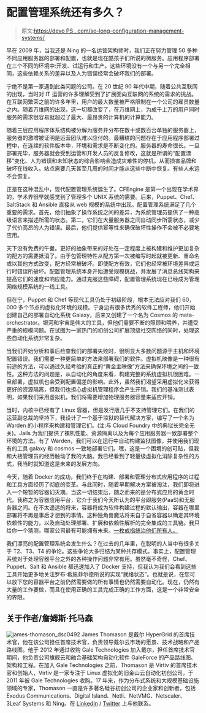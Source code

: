 # 配置管理系统还有多久？

> 原文:[https://devo PS . com/so-long-configuration-management-systems/](https://devops.com/so-long-configuration-management-systems/)

早在 2009 年，当我还是 Ning 的一名运营架构师时，我们正在努力管理 50 多种不同应用服务器的部署和配置，也就是现在酷孩子们所说的微服务。应用程序部署在三个不同的环境中:开发、试运行和生产。这些环境没有一个与另一个完全相同，这些依赖关系的差异以及人为错误经常会破坏我们的部署。

宁绝不是第一家遇到此类问题的公司。在 20 世纪 90 年代中期，随着公共互联网的出现，当时对 IT 运营的许多理解受到了扩展面向互联网的系统的需求的挑战。在互联网繁荣之前的许多年里，用户的最大数量被严格限制在一个公司的雇员数量之内。随着万维网的出现，这一切都改变了，在万维网上，为成千上万的用户同时服务的需求很容易就超过了最大、最昂贵的计算机的计算能力。

随着三层应用程序体系结构被分解为服务并分布在数十或数百台单独的服务器上，服务器的激增被证明是运营团队难以应付的。最糟糕的问题存在于应用程序部署过程中，在连续的软件版本中，环境和需求是不断变化的。服务器的寿命很长。一旦部署完毕，服务器就会受到运营和开发人员的反复修改，这就是所谓的“配置漂移”变化、人为错误和未知状态的综合影响会造成灾难性的停机，从而损害品牌和破坏在线收入。站点需要几天甚至几周的时间才能从这些中断中恢复。有些人永远不会恢复。

正是在这种混乱中，现代配置管理系统诞生了。CFEngine 是第一个出现在学术界的，学术界很早就感觉到了管理多个 UNIX 系统的需要。后来，Puppet、Chef、SaltStack 和 Ansible 直接从 web 规模的系统中出现。配置管理系统满足了几个重要的需求。首先，他们抽象了操作系统之间的差异，为系统管理员提供了一种高级语言来描述所需的状态。第二，它们在大量服务器之间自动同步所需状态，减少了代价高昂的人为错误。最后，他们提供幂等性来确保破坏性操作不会被不必要地应用。

天下没有免费的午餐。更好的抽象带来的好处在一定程度上被构建和维护更加复杂的配方的需要抵消了。由于包管理特性从配方第一次被编写时起就被更新、重命名或以其他方式改变，配方经常被破坏。即使配方有效，它们也经常被环境差异或运行时错误所破坏。配置管理系统本身开始遭受规模挑战，并发展了消息总线架构来提高它们的速度和响应能力。通过克服这些障碍，配置管理系统现在已经成为管理网络规模系统的一线工具。

但在宁，Puppet 和 Chef 等现代工具仍处于初级阶段，根本无法应对我们 60，000 多个节点的虚拟化环境的规模。宁身边有很多优秀的软件工程师，他们开始创建自己的部署自动化系统 Galaxy，后来又创建了一个名为 Cosmos 的 meta-orchestrator。银河和宇宙是伟大的工具，但他们需要不断的照顾和喂养，并遭受严重的规模问题。在试图为一家热门的初创公司扩展顶级社交网络的同时，处理这些自动化系统非常复杂。

当我们开始分析和事后检查我们的部署失败时，很明显大多数问题源于主机和环境配置错误。我们需要一种更简单的方法来部署我们的软件。虚拟机映像是一种很有前途的方法，可以通过久经考验的真正的“黄金主映像”方法来确保环境之间的一致性。这种方法的问题是，从自动化的角度来看，构建完整的系统虚拟机很困难。一旦部署，虚拟机也会受到配置偏差的影响。此外，虽然我们渴望采用虚拟化来获得更好的资源隔离，但我们也担心虚拟机管理程序会产生开销。我们的基准测试表明，如果我们采用虚拟机，我们将需要增加物理服务器容量来适应开销。

当时，内核中已经有了 Linux 容器，但是发行版几乎不支持管理它们。在我们的运营副总裁的坚持下，我设计了一个基于监狱的替代解决方案，编写了一个名为 Warden 的小程序来构建和管理它们。(注:与 Cloud Foundry 中的典狱长完全无关)。Jails 为我们提供了裸机性能、资源隔离以及为每个应用服务器一致部署整个环境的方法。有了 Warden，我们可以在运行中自动构建监狱图像，并使用我们现有的工具 galaxy 和 cosmos 一致地部署它们。嘿，这是一个困境的创可贴，但我和大楼管理员的经历触动了我的大脑。我已经看到了轻量级虚拟化消除复杂性的方式，我当时就知道这是未来的发展方向。

今天，随着 Docker 的成功，我们终于在构建、部署和管理分布式应用程序的过程和工具方面经历了彻底的变革。与此同时，随着早期解决方案被淘汰，我们即将进入一个短暂的容器幻灭期。当这一切结束后，随之而来的是分布式应用的黄金时代。我称之为容器应用平台，它介于我们今天所认为的平台即服务(PaaS)和无服务器之间。在不太遥远的将来，容器将成为软件构建过程的默认输出，容器在哪里部署将不再是事后才想到的事情。这种独角兽魔法将来自于自省容器以确定其环境依赖性的能力，以及自动处理部署、扩展和依赖性解析的完全集成的工具链。我只给你一个猜测，哪家公司最有可能拥有未来。[一枚戒指统治他们所有人。](https://www.docker.com/)

我们漂亮的配置管理系统会发生什么？在过去的几年里，在聪明的人当中有很多关于 T2、T3、T4 的争论。这些争论大多归结为某种共存模式。事实上，配置管理系统对于处理容器平台之外的各种操作问题非常有用。虽然毫不奇怪，Chef、Puppet、Salt 和 Ansible 都迅速加入了 Docker 支持，但我认为我们会看到这些工具开始更多地关注罗布·希施菲尔德所说的实现“就绪状态”。也就是说，在您可以放下您的容器平台之前仍然需要做的所有事情也仍然需要自动化。现在，仍然有大量的工作要做，而且在使用正确的工具完成正确的工作方面，这是一个非常安全的界限。

## 关于作者/詹姆斯·托马森

![james-thomason_dsc0492](../Images/11390ffa7b440b436a37e257ad92294b.png) James Thomason 是戴尔 HyperGrid 的首席技术官，他在该公司担任首席技术官，负责领导戴尔云市场的愿景、技术战略和产品路线图。他于 2012 年通过收购 Gale Technologies 加入戴尔，担任首席技术官期间，他负责公司旗舰云和融合基础架构自动化软件 GaleForce 的产品路线图、架构和工程。在加入 Gale Technologies 之前，Thomason 是 Virtiv 的首席技术官和创始人，Virtiv 是一家专注于 Linux 虚拟化的旧金山云自动化初创公司，于 2011 年被 Gale Technologies 收购。17 年来，作为分布式系统和大规模基础设施领域的专家，Thomason 一直是许多著名硅谷初创公司的企业家和创新者，包括 Exodus Communications、Digital Island、Netli、NetVMG、Netscaler、3Leaf Systems 和 Ning。在 [LinkedIn](https://www.linkedin.com/in/jthomason) / [Twitter](https://twitter.com/fef1f0) 上与他联系。